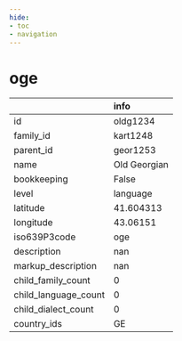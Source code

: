 ```yaml
---
hide:
- toc
- navigation
---
```

# oge
|                      | info         |
|:---------------------|:-------------|
| id                   | oldg1234     |
| family_id            | kart1248     |
| parent_id            | geor1253     |
| name                 | Old Georgian |
| bookkeeping          | False        |
| level                | language     |
| latitude             | 41.604313    |
| longitude            | 43.06151     |
| iso639P3code         | oge          |
| description          | nan          |
| markup_description   | nan          |
| child_family_count   | 0            |
| child_language_count | 0            |
| child_dialect_count  | 0            |
| country_ids          | GE           |